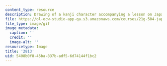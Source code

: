 ```yaml
---
content_type: resource
description: Drawing of a kanji character accompanying a lesson on Japanese.
file: https://ol-ocw-studio-app-qa.s3.amazonaws.com/courses/21g-504-japanese-iv-spring-2009/5408b0f845ba837badf56d74144f1bc2_2813.gif
file_type: image/gif
image_metadata:
  caption: ''
  credit: ''
  image-alt: ''
resourcetype: Image
title: '2813'
uid: 5408b0f8-45ba-837b-adf5-6d74144f1bc2
---
```

